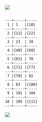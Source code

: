 [![](https://user-images.githubusercontent.com/8466209/200229388-03811f48-2492-4845-b15f-85259cd93717.png)](https://gist.github.com/eq19/6e2fcc2138be6fb68839a3ede32f0525#file-bilateral-md)

[![]()]()

```
---+-----+-----
 1 | 1   |{10}
---+-----+-----
 2 |{11} |{22}
---+-----+-----
 3 | 23  | 39
---+-----+-----
 4 |{40} |{60}
---+-----+-----
 5 |{61} | 70
---+-----+-----
 6 |{71} |{77}
---+-----+-----
 7 |{78} | 82
---+-----+-----
 8 | 83  |{100}
---+-----+-----
 9 | 101 | 104
---+-----+-----
10 | 105 |{111}
---+-----+-----
```

[![](https://user-images.githubusercontent.com/8466209/200244306-f5e5a428-83b9-46bb-a4b1-c96367e278b2.png)](https://gist.github.com/eq19/6e2fcc2138be6fb68839a3ede32f0525#file-circular-md)
